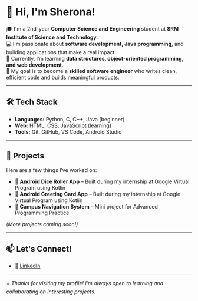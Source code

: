 # 👋 Hi, I'm Sherona!

🎓 I'm a 2nd-year **Computer Science and Engineering** student at **SRM Institute of Science and Technology**.  
💻 I'm passionate about **software development, Java programming**, and building applications that make a real impact.  
🌱 Currently, I’m learning **data structures, object-oriented programming, and web development**.  
🚀 My goal is to become a **skilled software engineer** who writes clean, efficient code and builds meaningful products.

---

## 🛠️ Tech Stack

- **Languages:** Python, C, C++, Java (beginner)
- **Web:** HTML, CSS, JavaScript (learning)
- **Tools:** Git, GitHub, VS Code, Android Studio
<!-- - **Interests:** Backend development, APIs, Automation, AI & Machine Learning -->

---

## 📂 Projects

Here are a few things I’ve worked on:
- 📱 **Android Dice Roller App** – Built during my internship at Google Virtual Program using Kotlin
- 📱 **Android Greeting Card App** – Built during my internship at Google Virtual Program using Kotlin
- 🧭 **Campus Navigation System** – Mini project for Advanced Programming Practice  

*(More projects coming soon!)*

---

## 📫 Let's Connect!

- 💼 [LinkedIn](http://www.linkedin.com/in/sherona-appalo)
<!-- - ✉️ Reach me at: **your.email@example.com** -->

---

⭐️ *Thanks for visiting my profile! I’m always open to learning and collaborating on interesting projects.*
